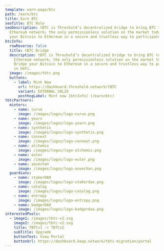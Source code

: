 ```yaml
---
template: earn-page/btc
path: /earn/btc
title: Earn BTC
seoTitle: BTC Role
seoDescription: tBTC is Threshold’s decentralized bridge to bring BTC to the
  Ethereum network; the only permissionless solution on the market today. Bridge
  your Bitcoin to Ethereum in a secure and trustless way to participate in DeFi.
btcInfo:
  rowReverse: false
  title: tBTC Bridge
  description: tBTC is Threshold’s decentralized bridge to bring BTC to the
    Ethereum network; the only permissionless solution on the market today.
    Bridge your Bitcoin to Ethereum in a secure and trustless way to participate
    in DeFi.
  image: /images/tbtc.png
  buttons:
    - label: Mint Now
      url: https://dashboard.threshold.network/tBTC
      variant: EXTERNAL_SOLID
      posthogLabel: Mint now [btcInfo] (/earn/btc)
tbtcPartners:
  minters:
    - name: curve
      image: /images/logos/logo-curve.png
    - name: yearn
      image: /images/logos/logo-yearn.png
    - name: synthetix
      image: /images/logos/logo-synthetix.png
    - name: connext
      image: /images/logos/logo-connext.png
    - name: alchemix
      image: /images/logos/logo-alchemix.png
    - name: euler
      image: /images/logos/logo-euler.png
    - name: aavechan
      image: /images/logos/logo-aavechan.png
  guardians:
    - name: stakerDAO
      image: /images/logos/logo-stakerdao.png
    - name: catalog
      image: /images/logos/logo-catalog.png
    - name: entropy
      image: /images/logos/logo-entropy.png
    - name: badgerDAO
      image: /images/logos/logo-badgerdao.png
interestedPools:
  - image1: /images/tbtc-v2.svg
    image2: /images/tbtc-v2.svg
    title: TBTCv1 -> TBTCv2
    subTitle: Upgrade
    buttonText: View Portal
    buttonUrl: https://dashboard.keep.network/tbtc-migration/portal
---
```

